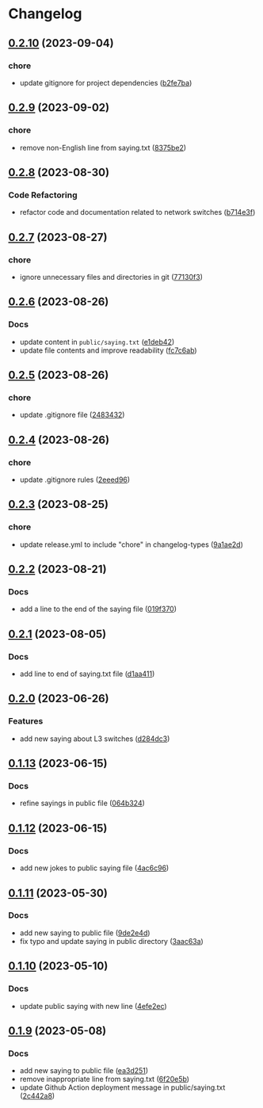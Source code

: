 # Changelog

## [0.2.10](https://github.com/cloverdefa/Whosis-Sayings/compare/v0.2.9...v0.2.10) (2023-09-04)


### chore

* update gitignore for project dependencies ([b2fe7ba](https://github.com/cloverdefa/Whosis-Sayings/commit/b2fe7bab82bd33da76f8558c5b7d21c8f4cf2e42))

## [0.2.9](https://github.com/cloverdefa/Whosis-Sayings/compare/v0.2.8...v0.2.9) (2023-09-02)


### chore

* remove non-English line from saying.txt ([8375be2](https://github.com/cloverdefa/Whosis-Sayings/commit/8375be204792747f7c66537d1a5d8077a4f1687c))

## [0.2.8](https://github.com/cloverdefa/Whosis-Sayings/compare/v0.2.7...v0.2.8) (2023-08-30)


### Code Refactoring

* refactor code and documentation related to network switches ([b714e3f](https://github.com/cloverdefa/Whosis-Sayings/commit/b714e3f8906a6516970720cb4b16a5d866c98f78))

## [0.2.7](https://github.com/cloverdefa/Whosis-Sayings/compare/v0.2.6...v0.2.7) (2023-08-27)


### chore

* ignore unnecessary files and directories in git ([77130f3](https://github.com/cloverdefa/Whosis-Sayings/commit/77130f3b68a1989f7465c3b458b673c611ee666f))

## [0.2.6](https://github.com/cloverdefa/Whosis-Sayings/compare/v0.2.5...v0.2.6) (2023-08-26)


### Docs

* update content in `public/saying.txt` ([e1deb42](https://github.com/cloverdefa/Whosis-Sayings/commit/e1deb4280d6e2790e9136b25e0f257333fccfdb0))
* update file contents and improve readability ([fc7c6ab](https://github.com/cloverdefa/Whosis-Sayings/commit/fc7c6ab24e3727976db3990c8a0ae18007039449))

## [0.2.5](https://github.com/cloverdefa/Whosis-Sayings/compare/v0.2.4...v0.2.5) (2023-08-26)


### chore

* update .gitignore file ([2483432](https://github.com/cloverdefa/Whosis-Sayings/commit/2483432960517fb3f39f12880f44d7db10f17e04))

## [0.2.4](https://github.com/cloverdefa/Whosis-Sayings/compare/v0.2.3...v0.2.4) (2023-08-26)


### chore

* update .gitignore rules ([2eeed96](https://github.com/cloverdefa/Whosis-Sayings/commit/2eeed96bf8c117a7270047873263b9393186e67e))

## [0.2.3](https://github.com/cloverdefa/Whosis-Sayings/compare/v0.2.2...v0.2.3) (2023-08-25)


### chore

* update release.yml to include "chore" in changelog-types ([9a1ae2d](https://github.com/cloverdefa/Whosis-Sayings/commit/9a1ae2d3f513a4b7462bbe73345ef23d3c0f800d))

## [0.2.2](https://github.com/cloverdefa/Whosis-Sayings/compare/v0.2.1...v0.2.2) (2023-08-21)


### Docs

* add a line to the end of the saying file ([019f370](https://github.com/cloverdefa/Whosis-Sayings/commit/019f3708c0ca18b5157a9a6710fba79b0efe7e7b))

## [0.2.1](https://github.com/cloverdefa/Whosis-Sayings/compare/v0.2.0...v0.2.1) (2023-08-05)


### Docs

* add line to end of saying.txt file ([d1aa411](https://github.com/cloverdefa/Whosis-Sayings/commit/d1aa4113c3ba0a34894f7b1bcdd1017ffcdc5032))

## [0.2.0](https://github.com/cloverdefa/Whosis-Sayings/compare/v0.1.13...v0.2.0) (2023-06-26)


### Features

* add new saying about L3 switches ([d284dc3](https://github.com/cloverdefa/Whosis-Sayings/commit/d284dc3bedd8e07fc43fd1078f393d28e7fcf38a))

## [0.1.13](https://github.com/cloverdefa/Whosis-Sayings/compare/v0.1.12...v0.1.13) (2023-06-15)


### Docs

* refine sayings in public file ([064b324](https://github.com/cloverdefa/Whosis-Sayings/commit/064b3240e8d7512daa79ae3edececa4af20b8dd9))

## [0.1.12](https://github.com/cloverdefa/Whosis-Sayings/compare/v0.1.11...v0.1.12) (2023-06-15)


### Docs

* add new jokes to public saying file ([4ac6c96](https://github.com/cloverdefa/Whosis-Sayings/commit/4ac6c969f183786752426b1e6d6d2a22d77b1ecc))

## [0.1.11](https://github.com/cloverdefa/Whosis-Sayings/compare/v0.1.10...v0.1.11) (2023-05-30)


### Docs

* add new saying to public file ([9de2e4d](https://github.com/cloverdefa/Whosis-Sayings/commit/9de2e4de00185164653541449e353ed2e2d33395))
* fix typo and update saying in public directory ([3aac63a](https://github.com/cloverdefa/Whosis-Sayings/commit/3aac63a8c04fa6bbae9c98210aed10d40b7d1db1))

## [0.1.10](https://github.com/cloverdefa/Whosis-Sayings/compare/v0.1.9...v0.1.10) (2023-05-10)


### Docs

* update public saying with new line ([4efe2ec](https://github.com/cloverdefa/Whosis-Sayings/commit/4efe2ec1b8f0e13464af6e6d8bb42cd4f8801ac6))

## [0.1.9](https://github.com/cloverdefa/Whosis-Sayings/compare/0.1.8...v0.1.9) (2023-05-08)


### Docs

* add new saying to public file ([ea3d251](https://github.com/cloverdefa/Whosis-Sayings/commit/ea3d2517b2ca7ee0a818f6f650b3ffe9208a44a2))
* remove inappropriate line from saying.txt ([6f20e5b](https://github.com/cloverdefa/Whosis-Sayings/commit/6f20e5bb1e8c15ddfa4f920f846cdceb72fe0721))
* update Github Action deployment message in public/saying.txt ([2c442a8](https://github.com/cloverdefa/Whosis-Sayings/commit/2c442a8f2f1374a1e5c6bb304ffd4e232dc40154))
